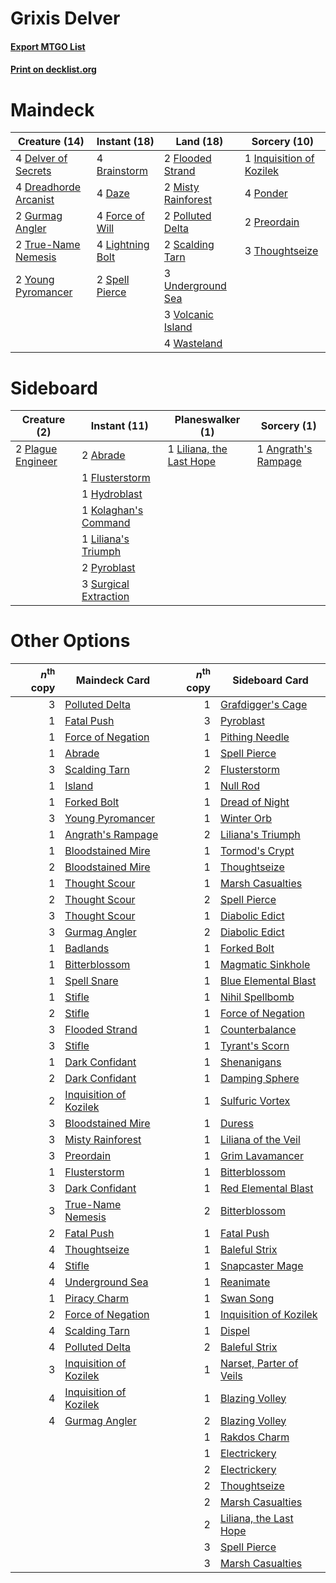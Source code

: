 # Grixis Delver

#### [Export MTGO List](../collection/Grixis%20Delver/Grixis%20Delver.txt)
#### [Print on decklist.org](http://decklist.org/?deckmain=4%09Brainstorm%0A4%09Daze%0A4%09Delver%20of%20Secrets%0A4%09Dreadhorde%20Arcanist%0A2%09Flooded%20Strand%0A4%09Force%20of%20Will%0A2%09Gurmag%20Angler%0A1%09Inquisition%20of%20Kozilek%0A4%09Lightning%20Bolt%0A2%09Misty%20Rainforest%0A2%09Polluted%20Delta%0A4%09Ponder%0A2%09Preordain%0A2%09Scalding%20Tarn%0A2%09Spell%20Pierce%0A3%09Thoughtseize%0A2%09True-Name%20Nemesis%0A3%09Underground%20Sea%0A3%09Volcanic%20Island%0A4%09Wasteland%0A2%09Young%20Pyromancer&deckside=2%09Abrade%0A1%09Angrath's%20Rampage%0A1%09Flusterstorm%0A1%09Hydroblast%0A1%09Kolaghan's%20Command%0A1%09Liliana's%20Triumph%0A1%09Liliana,%20the%20Last%20Hope%0A2%09Plague%20Engineer%0A2%09Pyroblast%0A3%09Surgical%20Extraction)
# Maindeck

|                                         Creature (14)                                          |                                      Instant (18)                                       |                                          Land (18)                                          |                                           Sorcery (10)                                            |
|------------------------------------------------------------------------------------------------|-----------------------------------------------------------------------------------------|---------------------------------------------------------------------------------------------|---------------------------------------------------------------------------------------------------|
|4 [Delver of Secrets](http://gatherer.wizards.com/Pages/Card/Details.aspx?multiverseid=226749)  |4 [Brainstorm](http://gatherer.wizards.com/Pages/Card/Details.aspx?multiverseid=3897)    |2 [Flooded Strand](http://gatherer.wizards.com/Pages/Card/Details.aspx?multiverseid=405098)  |1 [Inquisition of Kozilek](http://gatherer.wizards.com/Pages/Card/Details.aspx?multiverseid=416897)|
|4 [Dreadhorde Arcanist](http://gatherer.wizards.com/Pages/Card/Details.aspx?multiverseid=461052)|4 [Daze](http://gatherer.wizards.com/Pages/Card/Details.aspx?multiverseid=189255)        |2 [Misty Rainforest](http://gatherer.wizards.com/Pages/Card/Details.aspx?multiverseid=405102)|4 [Ponder](http://gatherer.wizards.com/Pages/Card/Details.aspx?multiverseid=451051)                |
|2 [Gurmag Angler](http://gatherer.wizards.com/Pages/Card/Details.aspx?multiverseid=391850)      |4 [Force of Will](http://gatherer.wizards.com/Pages/Card/Details.aspx?multiverseid=3107) |2 [Polluted Delta](http://gatherer.wizards.com/Pages/Card/Details.aspx?multiverseid=405104)  |2 [Preordain](http://gatherer.wizards.com/Pages/Card/Details.aspx?multiverseid=405347)             |
|2 [True-Name Nemesis](http://gatherer.wizards.com/Pages/Card/Details.aspx?multiverseid=446104)  |4 [Lightning Bolt](http://gatherer.wizards.com/Pages/Card/Details.aspx?multiverseid=806) |2 [Scalding Tarn](http://gatherer.wizards.com/Pages/Card/Details.aspx?multiverseid=405107)   |3 [Thoughtseize](http://gatherer.wizards.com/Pages/Card/Details.aspx?multiverseid=438676)          |
|2 [Young Pyromancer](http://gatherer.wizards.com/Pages/Card/Details.aspx?multiverseid=426592)   |2 [Spell Pierce](http://gatherer.wizards.com/Pages/Card/Details.aspx?multiverseid=425876)|3 [Underground Sea](http://gatherer.wizards.com/Pages/Card/Details.aspx?multiverseid=886)    |                                                                                                   |
|                                                                                                |                                                                                         |3 [Volcanic Island](http://gatherer.wizards.com/Pages/Card/Details.aspx?multiverseid=887)    |                                                                                                   |
|                                                                                                |                                                                                         |4 [Wasteland](http://gatherer.wizards.com/Pages/Card/Details.aspx?multiverseid=413790)       |                                                                                                   |


# Sideboard

|                                        Creature (2)                                        |                                          Instant (11)                                          |                                         Planeswalker (1)                                          |                                         Sorcery (1)                                          |
|--------------------------------------------------------------------------------------------|------------------------------------------------------------------------------------------------|---------------------------------------------------------------------------------------------------|----------------------------------------------------------------------------------------------|
|2 [Plague Engineer](http://gatherer.wizards.com/Pages/Card/Details.aspx?multiverseid=464049)|2 [Abrade](http://gatherer.wizards.com/Pages/Card/Details.aspx?multiverseid=430772)             |1 [Liliana, the Last Hope](http://gatherer.wizards.com/Pages/Card/Details.aspx?multiverseid=414388)|1 [Angrath's Rampage](http://gatherer.wizards.com/Pages/Card/Details.aspx?multiverseid=461112)|
|                                                                                            |1 [Flusterstorm](http://gatherer.wizards.com/Pages/Card/Details.aspx?multiverseid=228255)       |                                                                                                   |                                                                                              |
|                                                                                            |1 [Hydroblast](http://gatherer.wizards.com/Pages/Card/Details.aspx?multiverseid=3915)           |                                                                                                   |                                                                                              |
|                                                                                            |1 [Kolaghan's Command](http://gatherer.wizards.com/Pages/Card/Details.aspx?multiverseid=394613) |                                                                                                   |                                                                                              |
|                                                                                            |1 [Liliana's Triumph](http://gatherer.wizards.com/Pages/Card/Details.aspx?multiverseid=461025)  |                                                                                                   |                                                                                              |
|                                                                                            |2 [Pyroblast](http://gatherer.wizards.com/Pages/Card/Details.aspx?multiverseid=4083)            |                                                                                                   |                                                                                              |
|                                                                                            |3 [Surgical Extraction](http://gatherer.wizards.com/Pages/Card/Details.aspx?multiverseid=397706)|                                                                                                   |                                                                                              |


# Other Options

|*n*<sup>th</sup> copy|                                          Maindeck Card                                          |*n*<sup>th</sup> copy|                                          Sideboard Card                                          |
|--------------------:|-------------------------------------------------------------------------------------------------|--------------------:|--------------------------------------------------------------------------------------------------|
|                    3|[Polluted Delta](http://gatherer.wizards.com/Pages/Card/Details.aspx?multiverseid=405104)        |                    1|[Grafdigger's Cage](http://gatherer.wizards.com/Pages/Card/Details.aspx?multiverseid=278452)      |
|                    1|[Fatal Push](http://gatherer.wizards.com/Pages/Card/Details.aspx?multiverseid=423724)            |                    3|[Pyroblast](http://gatherer.wizards.com/Pages/Card/Details.aspx?multiverseid=4083)                |
|                    1|[Force of Negation](http://gatherer.wizards.com/Pages/Card/Details.aspx?multiverseid=464001)     |                    1|[Pithing Needle](http://gatherer.wizards.com/Pages/Card/Details.aspx?multiverseid=129526)         |
|                    1|[Abrade](http://gatherer.wizards.com/Pages/Card/Details.aspx?multiverseid=430772)                |                    1|[Spell Pierce](http://gatherer.wizards.com/Pages/Card/Details.aspx?multiverseid=425876)           |
|                    3|[Scalding Tarn](http://gatherer.wizards.com/Pages/Card/Details.aspx?multiverseid=405107)         |                    2|[Flusterstorm](http://gatherer.wizards.com/Pages/Card/Details.aspx?multiverseid=228255)           |
|                    1|[Island](http://gatherer.wizards.com/Pages/Card/Details.aspx?multiverseid=439857)                |                    1|[Null Rod](http://gatherer.wizards.com/Pages/Card/Details.aspx?multiverseid=383034)               |
|                    1|[Forked Bolt](http://gatherer.wizards.com/Pages/Card/Details.aspx?multiverseid=401702)           |                    1|[Dread of Night](http://gatherer.wizards.com/Pages/Card/Details.aspx?multiverseid=14580)          |
|                    3|[Young Pyromancer](http://gatherer.wizards.com/Pages/Card/Details.aspx?multiverseid=426592)      |                    1|[Winter Orb](http://gatherer.wizards.com/Pages/Card/Details.aspx?multiverseid=643)                |
|                    1|[Angrath's Rampage](http://gatherer.wizards.com/Pages/Card/Details.aspx?multiverseid=461112)     |                    2|[Liliana's Triumph](http://gatherer.wizards.com/Pages/Card/Details.aspx?multiverseid=461025)      |
|                    1|[Bloodstained Mire](http://gatherer.wizards.com/Pages/Card/Details.aspx?multiverseid=405094)     |                    1|[Tormod's Crypt](http://gatherer.wizards.com/Pages/Card/Details.aspx?multiverseid=389723)         |
|                    2|[Bloodstained Mire](http://gatherer.wizards.com/Pages/Card/Details.aspx?multiverseid=405094)     |                    1|[Thoughtseize](http://gatherer.wizards.com/Pages/Card/Details.aspx?multiverseid=438676)           |
|                    1|[Thought Scour](http://gatherer.wizards.com/Pages/Card/Details.aspx?multiverseid=380203)         |                    1|[Marsh Casualties](http://gatherer.wizards.com/Pages/Card/Details.aspx?multiverseid=380238)       |
|                    2|[Thought Scour](http://gatherer.wizards.com/Pages/Card/Details.aspx?multiverseid=380203)         |                    2|[Spell Pierce](http://gatherer.wizards.com/Pages/Card/Details.aspx?multiverseid=425876)           |
|                    3|[Thought Scour](http://gatherer.wizards.com/Pages/Card/Details.aspx?multiverseid=380203)         |                    1|[Diabolic Edict](http://gatherer.wizards.com/Pages/Card/Details.aspx?multiverseid=442074)         |
|                    3|[Gurmag Angler](http://gatherer.wizards.com/Pages/Card/Details.aspx?multiverseid=391850)         |                    2|[Diabolic Edict](http://gatherer.wizards.com/Pages/Card/Details.aspx?multiverseid=442074)         |
|                    1|[Badlands](http://gatherer.wizards.com/Pages/Card/Details.aspx?multiverseid=878)                 |                    1|[Forked Bolt](http://gatherer.wizards.com/Pages/Card/Details.aspx?multiverseid=401702)            |
|                    1|[Bitterblossom](http://gatherer.wizards.com/Pages/Card/Details.aspx?multiverseid=397701)         |                    1|[Magmatic Sinkhole](http://gatherer.wizards.com/Pages/Card/Details.aspx?multiverseid=464084)      |
|                    1|[Spell Snare](http://gatherer.wizards.com/Pages/Card/Details.aspx?multiverseid=446100)           |                    1|[Blue Elemental Blast](http://gatherer.wizards.com/Pages/Card/Details.aspx?multiverseid=694)      |
|                    1|[Stifle](http://gatherer.wizards.com/Pages/Card/Details.aspx?multiverseid=382377)                |                    1|[Nihil Spellbomb](http://gatherer.wizards.com/Pages/Card/Details.aspx?multiverseid=442215)        |
|                    2|[Stifle](http://gatherer.wizards.com/Pages/Card/Details.aspx?multiverseid=382377)                |                    1|[Force of Negation](http://gatherer.wizards.com/Pages/Card/Details.aspx?multiverseid=464001)      |
|                    3|[Flooded Strand](http://gatherer.wizards.com/Pages/Card/Details.aspx?multiverseid=405098)        |                    1|[Counterbalance](http://gatherer.wizards.com/Pages/Card/Details.aspx?multiverseid=121159)         |
|                    3|[Stifle](http://gatherer.wizards.com/Pages/Card/Details.aspx?multiverseid=382377)                |                    1|[Tyrant's Scorn](http://gatherer.wizards.com/Pages/Card/Details.aspx?multiverseid=461152)         |
|                    1|[Dark Confidant](http://gatherer.wizards.com/Pages/Card/Details.aspx?multiverseid=397731)        |                    1|[Shenanigans](http://gatherer.wizards.com/Pages/Card/Details.aspx?multiverseid=464095)            |
|                    2|[Dark Confidant](http://gatherer.wizards.com/Pages/Card/Details.aspx?multiverseid=397731)        |                    1|[Damping Sphere](http://gatherer.wizards.com/Pages/Card/Details.aspx?multiverseid=443101)         |
|                    2|[Inquisition of Kozilek](http://gatherer.wizards.com/Pages/Card/Details.aspx?multiverseid=416897)|                    1|[Sulfuric Vortex](http://gatherer.wizards.com/Pages/Card/Details.aspx?multiverseid=382379)        |
|                    3|[Bloodstained Mire](http://gatherer.wizards.com/Pages/Card/Details.aspx?multiverseid=405094)     |                    1|[Duress](http://gatherer.wizards.com/Pages/Card/Details.aspx?multiverseid=14557)                  |
|                    3|[Misty Rainforest](http://gatherer.wizards.com/Pages/Card/Details.aspx?multiverseid=405102)      |                    1|[Liliana of the Veil](http://gatherer.wizards.com/Pages/Card/Details.aspx?multiverseid=235597)    |
|                    3|[Preordain](http://gatherer.wizards.com/Pages/Card/Details.aspx?multiverseid=405347)             |                    1|[Grim Lavamancer](http://gatherer.wizards.com/Pages/Card/Details.aspx?multiverseid=430589)        |
|                    1|[Flusterstorm](http://gatherer.wizards.com/Pages/Card/Details.aspx?multiverseid=228255)          |                    1|[Bitterblossom](http://gatherer.wizards.com/Pages/Card/Details.aspx?multiverseid=397701)          |
|                    3|[Dark Confidant](http://gatherer.wizards.com/Pages/Card/Details.aspx?multiverseid=397731)        |                    1|[Red Elemental Blast](http://gatherer.wizards.com/Pages/Card/Details.aspx?multiverseid=814)       |
|                    3|[True-Name Nemesis](http://gatherer.wizards.com/Pages/Card/Details.aspx?multiverseid=446104)     |                    2|[Bitterblossom](http://gatherer.wizards.com/Pages/Card/Details.aspx?multiverseid=397701)          |
|                    2|[Fatal Push](http://gatherer.wizards.com/Pages/Card/Details.aspx?multiverseid=423724)            |                    1|[Fatal Push](http://gatherer.wizards.com/Pages/Card/Details.aspx?multiverseid=423724)             |
|                    4|[Thoughtseize](http://gatherer.wizards.com/Pages/Card/Details.aspx?multiverseid=438676)          |                    1|[Baleful Strix](http://gatherer.wizards.com/Pages/Card/Details.aspx?multiverseid=376260)          |
|                    4|[Stifle](http://gatherer.wizards.com/Pages/Card/Details.aspx?multiverseid=382377)                |                    1|[Snapcaster Mage](http://gatherer.wizards.com/Pages/Card/Details.aspx?multiverseid=227676)        |
|                    4|[Underground Sea](http://gatherer.wizards.com/Pages/Card/Details.aspx?multiverseid=886)          |                    1|[Reanimate](http://gatherer.wizards.com/Pages/Card/Details.aspx?multiverseid=220576)              |
|                    1|[Piracy Charm](http://gatherer.wizards.com/Pages/Card/Details.aspx?multiverseid=124066)          |                    1|[Swan Song](http://gatherer.wizards.com/Pages/Card/Details.aspx?multiverseid=420715)              |
|                    2|[Force of Negation](http://gatherer.wizards.com/Pages/Card/Details.aspx?multiverseid=464001)     |                    1|[Inquisition of Kozilek](http://gatherer.wizards.com/Pages/Card/Details.aspx?multiverseid=416897) |
|                    4|[Scalding Tarn](http://gatherer.wizards.com/Pages/Card/Details.aspx?multiverseid=405107)         |                    1|[Dispel](http://gatherer.wizards.com/Pages/Card/Details.aspx?multiverseid=401858)                 |
|                    4|[Polluted Delta](http://gatherer.wizards.com/Pages/Card/Details.aspx?multiverseid=405104)        |                    2|[Baleful Strix](http://gatherer.wizards.com/Pages/Card/Details.aspx?multiverseid=376260)          |
|                    3|[Inquisition of Kozilek](http://gatherer.wizards.com/Pages/Card/Details.aspx?multiverseid=416897)|                    1|[Narset, Parter of Veils](http://gatherer.wizards.com/Pages/Card/Details.aspx?multiverseid=460988)|
|                    4|[Inquisition of Kozilek](http://gatherer.wizards.com/Pages/Card/Details.aspx?multiverseid=416897)|                    1|[Blazing Volley](http://gatherer.wizards.com/Pages/Card/Details.aspx?multiverseid=426821)         |
|                    4|[Gurmag Angler](http://gatherer.wizards.com/Pages/Card/Details.aspx?multiverseid=391850)         |                    2|[Blazing Volley](http://gatherer.wizards.com/Pages/Card/Details.aspx?multiverseid=426821)         |
|                     |                                                                                                 |                    1|[Rakdos Charm](http://gatherer.wizards.com/Pages/Card/Details.aspx?multiverseid=420835)           |
|                     |                                                                                                 |                    1|[Electrickery](http://gatherer.wizards.com/Pages/Card/Details.aspx?multiverseid=456219)           |
|                     |                                                                                                 |                    2|[Electrickery](http://gatherer.wizards.com/Pages/Card/Details.aspx?multiverseid=456219)           |
|                     |                                                                                                 |                    2|[Thoughtseize](http://gatherer.wizards.com/Pages/Card/Details.aspx?multiverseid=438676)           |
|                     |                                                                                                 |                    2|[Marsh Casualties](http://gatherer.wizards.com/Pages/Card/Details.aspx?multiverseid=380238)       |
|                     |                                                                                                 |                    2|[Liliana, the Last Hope](http://gatherer.wizards.com/Pages/Card/Details.aspx?multiverseid=414388) |
|                     |                                                                                                 |                    3|[Spell Pierce](http://gatherer.wizards.com/Pages/Card/Details.aspx?multiverseid=425876)           |
|                     |                                                                                                 |                    3|[Marsh Casualties](http://gatherer.wizards.com/Pages/Card/Details.aspx?multiverseid=380238)       |


